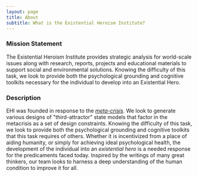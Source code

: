 ```yaml
---
layout: page
title: About
subtitle: What is the Existential Heroism Institute?
---
```

### Mission Statement
The Existential Heroism Institute provides strategic analysis for world-scale issues along with research, reports, projects and educational materials to support social and environmental solutions. Knowing the difficulty of this task, we look to provide both the psychological grounding and cognitive toolkits necessary for the individual to develop into an Existential Hero.

### Description
EHI was founded in response to the [*meta-crisis*](https://metacrisis.org/META-CRISIS/00.+%F0%9F%91%8B+About/Start+Here). We look to generate various designs of "third-attractor" state models that factor in the metacrisis as a set of design constraints. Knowing the difficulty of this task, we look to provide both the psychological grounding and cognitive toolkits that this task requires of others. Whether it is incentivized from a place of aiding humanity, or simply for achieving ideal psychological health, the development of the individual into an *existential hero* is a needed response for the predicaments faced today. Inspired by the writings of many great thinkers, our team looks to harness a deep understanding of the human condition to improve it for all.





